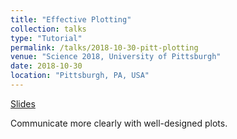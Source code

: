```yaml
---
title: "Effective Plotting"
collection: talks
type: "Tutorial"
permalink: /talks/2018-10-30-pitt-plotting
venue: "Science 2018, University of Pittsburgh"
date: 2018-10-30
location: "Pittsburgh, PA, USA"
---
```


[Slides](https://bretthandrews.github.io/files/talks/2018-10-30-pitt-plotting/2018-10-30-pitt-plotting.html)

Communicate more clearly with well-designed plots.
